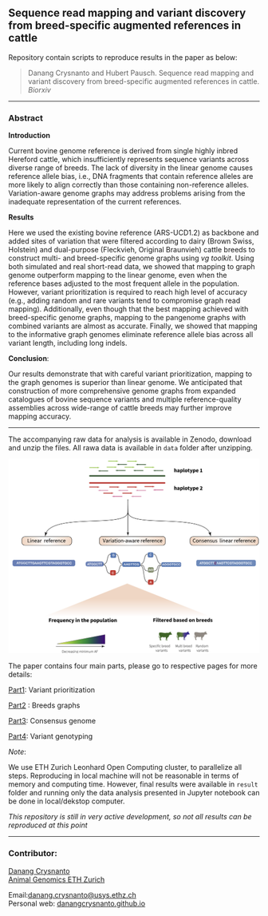 ## Sequence read mapping and variant discovery from breed-specific augmented references in cattle

Repository contain scripts to reproduce results in the paper as below:

> Danang Crysnanto and Hubert Pausch.  Sequence read mapping and variant discovery from breed-specific augmented references in cattle. *Biorxiv*

---

### Abstract

**Introduction**

Current bovine genome reference is derived from single highly inbred Hereford cattle, which insufficiently represents sequence variants across diverse range of breeds. The lack of diversity in the linear genome causes reference allele bias, i.e., DNA fragments that contain reference alleles are more likely to align correctly than those containing non-reference alleles. Variation-aware genome graphs may address problems arising from the inadequate representation of the current references.

**Results**

Here we used the existing bovine reference (ARS-UCD1.2) as backbone and added sites of variation that were filtered according to dairy (Brown Swiss, Holstein) and dual-purpose (Fleckvieh, Original Braunvieh) cattle breeds to construct multi- and breed-specific genome graphs using *vg toolkit*. Using both simulated and real short-read data, we showed that mapping to graph genome outperform mapping to the linear genome, even when the reference bases adjusted to the most frequent allele in the population. However, variant prioritization is required to reach high level of accuracy (e.g., adding random and rare variants tend to compromise graph read mapping). Additionally, even though that the best mapping achieved with breed-specific genome graphs, mapping to the pangenome graphs with combined variants are almost as accurate. Finally, we showed that mapping to the informative graph genomes eliminate reference allele bias across all variant length, including long indels.

 **Conclusion**:

Our results demonstrate that with careful variant prioritization, mapping to the graph genomes is superior than linear genome. We anticipated that construction of more comprehensive genome graphs from expanded catalogues of bovine sequence variants and multiple reference-quality assemblies across wide-range of cattle breeds may further improve mapping accuracy. 

----

The accompanying raw data for analysis is available in Zenodo, download and unzip the files. All rawa data is available in `data` folder after unzipping. 

![Illustration of method](methods_fig.png)



The paper contains four main parts, please go to respective pages for more details:

[Part1](part1_varselect): Variant prioritization

[Part2](part2_breedgraphs) : Breeds graphs

[Part3](part3_consensusgenome): Consensus genome

[Part4](part4_variantgenotyping): Variant genotyping



*Note*: 

We use ETH Zurich Leonhard Open Computing cluster, to parallelize all steps. Reproducing in local machine will not be reasonable in terms of memory and computing time. 
However, final results were available in `result` folder  and running only the data analysis presented in Jupyter notebook can be done in local/dekstop computer. 



*This repository is still in very active development, so not all results can be reproduced at this point*

----

### Contributor:

[Danang Crysnanto](mailto:danang.crysnanto@usys.ethz.ch)  
[Animal Genomics ETH Zurich](http://www.ag.ethz.ch/)     	

Email:danang.crysnanto@usys.ethz.ch   
Personal web: [danangcrysnanto.github.io](https://danangcrysnanto.github.io/) 


